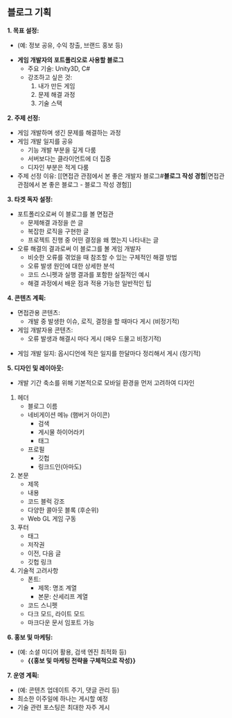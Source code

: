 ## 블로그 기획
**1. 목표 설정:**

* (예: 정보 공유, 수익 창출, 브랜드 홍보 등)
- **게임 개발자의 포트폴리오로 사용할 블로그**
	- 주요 기술: Unity3D, C#
	- 강조하고 싶은 것: 
		1. 내가 만든 게임
		2. 문제 해결 과정
		3. 기술 스택

**2. 주제 선정:**

* 게임 개발하며 생긴 문제를 해결하는 과정
* 게임 개발 일지를 공유
	* 기능 개발 부분을 깊게 다룸
	* 서버보다는 클라이언트에 더 집중
	* 디자인 부분은 적게 다룸
* 주제 선정 이유: [[면접관 관점에서 본 좋은 개발자 블로그#**블로그 작성 경험**|면접관 관점에서 본 좋은 블로그 - 블로그 작성 경험]]

**3. 타겟 독자 설정:**

* 포트폴리오로써 이 블로그를 볼 면접관
	- 문제해결 과정을 쓴 글
	- 복잡한 로직을 구현한 글
	- 프로젝트 진행 중 어떤 결정을 왜 했는지 나타내는 글
* 오류 해결의 결과로써 이 블로그를 볼 게임 개발자 
	* 비슷한 오류를 겪었을 때 참조할 수 있는 구체적인 해결 방법
	- 오류 발생 원인에 대한 상세한 분석
	- 코드 스니펫과 실행 결과를 포함한 실질적인 예시
	- 해결 과정에서 배운 점과 적용 가능한 일반적인 팁

**4. 콘텐츠 계획:**

- 면접관용 콘텐츠:
	- 개발 중 발생한 이슈, 로직, 결정을 할 때마다 게시 (비정기적)
- 게임 개발자용 콘텐츠:
	- 오류 발생과 해결시 마다 게시 (매우 드물고 비정기적)
* 게임 개발 일지: 옵시디언에 적은 일지를 한달마다 정리해서 게시 (정기적)

**5. 디자인 및 레이아웃:**

* 개발 기간 축소를 위해 기본적으로 모바일 환경을 먼저 고려하여 디자인
1. 헤더
	* 블로그 이름
	* 네비게이션 메뉴 (햄버거 아이콘)
		* 검색
		* 게시물 하이어라키
		* 태그
	* 프로필 
		* 깃헙
		* 링크드인(아마도)
2. 본문
	- 제목
	- 내용
	- 코드 블럭 강조
	- 다양한 콜아웃 블록 (후순위)
	- Web GL 게임 구동
3. 푸터
	- 태그
	- 저작권
	- 이전, 다음 글
	- 깃헙 링크
4. 기술적 고려사항
	- 폰트:
		- 제목: 명조 계열
		- 본문: 산세리프 계열
	- 코드 스니펫
	- 다크 모드, 라이트 모드
	- 마크다운 문서 임포트 가능

**6. 홍보 및 마케팅:**

* (예: 소셜 미디어 활용, 검색 엔진 최적화 등)
  * __{{홍보 및 마케팅 전략을 구체적으로 작성}}__

**7. 운영 계획:**

* (예: 콘텐츠 업데이트 주기, 댓글 관리 등)
* 최소한 이주일에 하나는 게시할 예정
* 기술 관련 포스팅은 최대한 자주 게시
